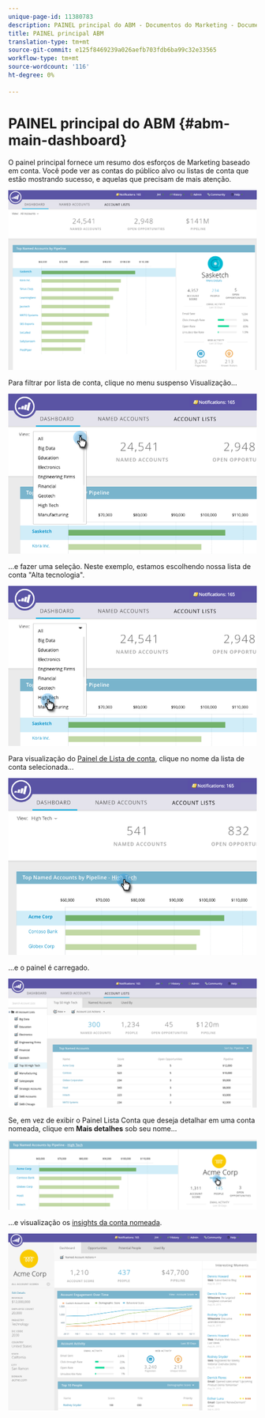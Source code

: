```yaml
---
unique-page-id: 11380783
description: PAINEL principal do ABM - Documentos do Marketing - Documentação do produto
title: PAINEL principal ABM
translation-type: tm+mt
source-git-commit: e125f8469239a026aefb703fdb6ba99c32e33565
workflow-type: tm+mt
source-wordcount: '116'
ht-degree: 0%

---
```



# PAINEL principal do ABM {#abm-main-dashboard}

O painel principal fornece um resumo dos esforços de Marketing baseado em conta. Você pode ver as contas do público alvo ou listas de conta que estão mostrando sucesso, e aquelas que precisam de mais atenção.

![](assets/one.png)

Para filtrar por lista de conta, clique no menu suspenso Visualização...

![](assets/two.png)

...e fazer uma seleção. Neste exemplo, estamos escolhendo nossa lista de conta &quot;Alta tecnologia&quot;.

![](assets/three.png)

Para visualização do [Painel de Lista de conta](/help/marketo/product-docs/account-based-marketing/measure/account-list-insights.md#account-list-dashboard), clique no nome da lista de conta selecionada...

![](assets/four.png)

...e o painel é carregado.

![](assets/five.png)

Se, em vez de exibir o Painel Lista Conta que deseja detalhar em uma conta nomeada, clique em **Mais detalhes** sob seu nome...

![](assets/six.png)

...e visualização os [insights da conta nomeada](/help/marketo/product-docs/account-based-marketing/measure/named-account-insights.md).

![](assets/seven.png)
